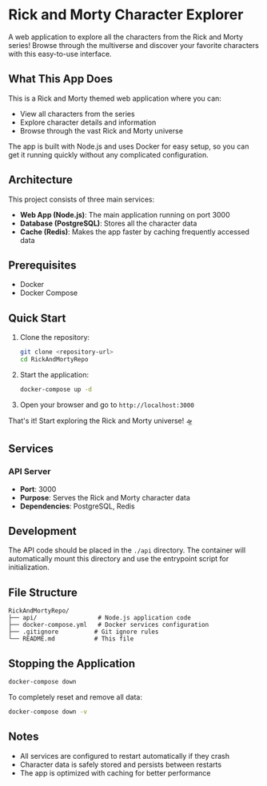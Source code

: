 # Rick and Morty Character Explorer

A web application to explore all the characters from the Rick and Morty series! Browse through the multiverse and discover your favorite characters with this easy-to-use interface.

## What This App Does

This is a Rick and Morty themed web application where you can:
- View all characters from the series
- Explore character details and information
- Browse through the vast Rick and Morty universe

The app is built with Node.js and uses Docker for easy setup, so you can get it running quickly without any complicated configuration.

## Architecture

This project consists of three main services:

- **Web App (Node.js)**: The main application running on port 3000
- **Database (PostgreSQL)**: Stores all the character data
- **Cache (Redis)**: Makes the app faster by caching frequently accessed data

## Prerequisites

- Docker
- Docker Compose

## Quick Start

1. Clone the repository:
   ```bash
   git clone <repository-url>
   cd RickAndMortyRepo
   ```

2. Start the application:
   ```bash
   docker-compose up -d
   ```

3. Open your browser and go to `http://localhost:3000`

That's it! Start exploring the Rick and Morty universe! 🛸

## Services

### API Server

- **Port**: 3000
- **Purpose**: Serves the Rick and Morty character data
- **Dependencies**: PostgreSQL, Redis

## Development

The API code should be placed in the `./api` directory. The container will automatically mount this directory and use the entrypoint script for initialization.

## File Structure

```
RickAndMortyRepo/
├── api/                 # Node.js application code
├── docker-compose.yml   # Docker services configuration
├── .gitignore          # Git ignore rules
└── README.md           # This file
```

## Stopping the Application

```bash
docker-compose down
```

To completely reset and remove all data:

```bash
docker-compose down -v
```

## Notes

- All services are configured to restart automatically if they crash
- Character data is safely stored and persists between restarts
- The app is optimized with caching for better performance

